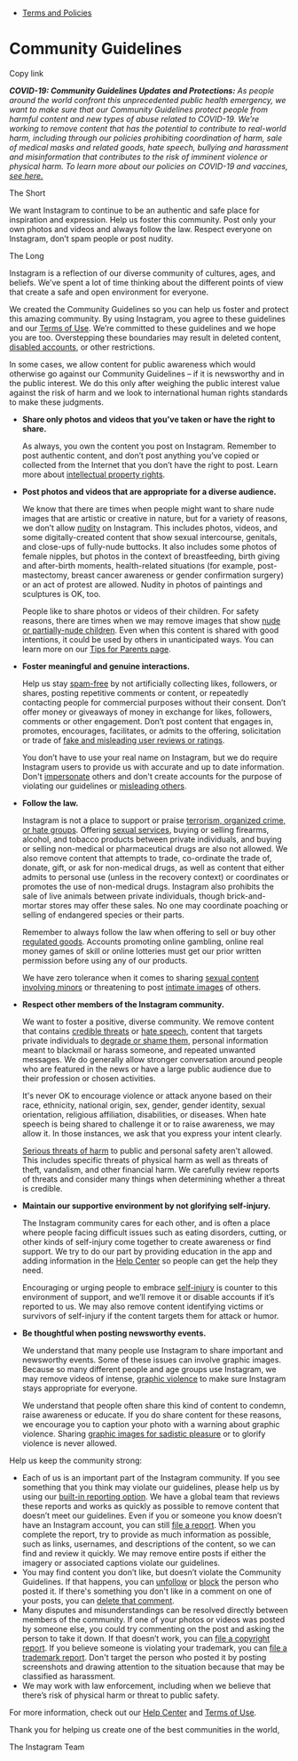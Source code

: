 *   [Terms and Policies](https://help.instagram.com/1417489251945243/?helpref=breadcrumb)

Community Guidelines
====================

Copy link

_**COVID-19: Community Guidelines Updates and Protections:** As people around the world confront this unprecedented public health emergency, we want to make sure that our Community Guidelines protect people from harmful content and new types of abuse related to COVID-19. We’re working to remove content that has the potential to contribute to real-world harm, including through our policies prohibiting coordination of harm, sale of medical masks and related goods, hate speech, bullying and harassment and misinformation that contributes to the risk of imminent violence or physical harm. To learn more about our policies on COVID-19 and vaccines, [see here.](https://help.instagram.com/697825587576762?helpref=faq_content)_

The Short

We want Instagram to continue to be an authentic and safe place for inspiration and expression. Help us foster this community. Post only your own photos and videos and always follow the law. Respect everyone on Instagram, don’t spam people or post nudity.

The Long

Instagram is a reflection of our diverse community of cultures, ages, and beliefs. We’ve spent a lot of time thinking about the different points of view that create a safe and open environment for everyone.

We created the Community Guidelines so you can help us foster and protect this amazing community. By using Instagram, you agree to these guidelines and our [Terms of Use](https://www.instagram.com/legal/terms). We’re committed to these guidelines and we hope you are too. Overstepping these boundaries may result in deleted content, [disabled accounts](https://help.instagram.com/366993040048856?helpref=faq_content), or other restrictions.

In some cases, we allow content for public awareness which would otherwise go against our Community Guidelines – if it is newsworthy and in the public interest. We do this only after weighing the public interest value against the risk of harm and we look to international human rights standards to make these judgments.

*   **Share only photos and videos that you’ve taken or have the right to share.**
    
    As always, you own the content you post on Instagram. Remember to post authentic content, and don’t post anything you’ve copied or collected from the Internet that you don’t have the right to post. Learn more about [intellectual property rights](https://help.instagram.com/126382350847838?helpref=faq_content).
    
*   **Post photos and videos that are appropriate for a diverse audience.**
    
    We know that there are times when people might want to share nude images that are artistic or creative in nature, but for a variety of reasons, we don’t allow [nudity](https://l.instagram.com/?u=https%3A%2F%2Fwww.facebook.com%2Fcommunitystandards%2Fadult_nudity_sexual_activity&e=AT3exj33FR8XGlvF9_tIKAc7FLdylvRLd4nrr6qXYUHZplijH4GIHvsEmf-a3MHffTl_lNyzT9f-NF1U0J10lbx9vn7kTJ9O-gZScaOza-CAjek7ChhW6yLu6-ysKs_qARu2S5cnwsTHLLR_Hm2rew) on Instagram. This includes photos, videos, and some digitally-created content that show sexual intercourse, genitals, and close-ups of fully-nude buttocks. It also includes some photos of female nipples, but photos in the context of breastfeeding, birth giving and after-birth moments, health-related situations (for example, post-mastectomy, breast cancer awareness or gender confirmation surgery) or an act of protest are allowed. Nudity in photos of paintings and sculptures is OK, too.
    
    People like to share photos or videos of their children. For safety reasons, there are times when we may remove images that show [nude or partially-nude children](https://l.instagram.com/?u=https%3A%2F%2Fwww.facebook.com%2Fcommunitystandards%2Fchild_nudity_sexual_exploitation&e=AT3exj33FR8XGlvF9_tIKAc7FLdylvRLd4nrr6qXYUHZplijH4GIHvsEmf-a3MHffTl_lNyzT9f-NF1U0J10lbx9vn7kTJ9O-gZScaOza-CAjek7ChhW6yLu6-ysKs_qARu2S5cnwsTHLLR_Hm2rew). Even when this content is shared with good intentions, it could be used by others in unanticipated ways. You can learn more on our [Tips for Parents page](https://help.instagram.com/154475974694511/?helpref=faq_content).
    
*   **Foster meaningful and genuine interactions.**
    
    Help us stay [spam-free](https://l.instagram.com/?u=https%3A%2F%2Fwww.facebook.com%2Fcommunitystandards%2Fspam&e=AT3exj33FR8XGlvF9_tIKAc7FLdylvRLd4nrr6qXYUHZplijH4GIHvsEmf-a3MHffTl_lNyzT9f-NF1U0J10lbx9vn7kTJ9O-gZScaOza-CAjek7ChhW6yLu6-ysKs_qARu2S5cnwsTHLLR_Hm2rew) by not artificially collecting likes, followers, or shares, posting repetitive comments or content, or repeatedly contacting people for commercial purposes without their consent. Don’t offer money or giveaways of money in exchange for likes, followers, comments or other engagement. Don’t post content that engages in, promotes, encourages, facilitates, or admits to the offering, solicitation or trade of [fake and misleading user reviews or ratings](https://l.instagram.com/?u=https%3A%2F%2Fwww.facebook.com%2Fcommunitystandards%2Ffraud_deception&e=AT3exj33FR8XGlvF9_tIKAc7FLdylvRLd4nrr6qXYUHZplijH4GIHvsEmf-a3MHffTl_lNyzT9f-NF1U0J10lbx9vn7kTJ9O-gZScaOza-CAjek7ChhW6yLu6-ysKs_qARu2S5cnwsTHLLR_Hm2rew).
    
    You don’t have to use your real name on Instagram, but we do require Instagram users to provide us with accurate and up to date information. Don't [impersonate](https://l.instagram.com/?u=https%3A%2F%2Fwww.facebook.com%2Fcommunitystandards%2Fmisrepresentation&e=AT3exj33FR8XGlvF9_tIKAc7FLdylvRLd4nrr6qXYUHZplijH4GIHvsEmf-a3MHffTl_lNyzT9f-NF1U0J10lbx9vn7kTJ9O-gZScaOza-CAjek7ChhW6yLu6-ysKs_qARu2S5cnwsTHLLR_Hm2rew) others and don't create accounts for the purpose of violating our guidelines or [misleading others](https://l.instagram.com/?u=https%3A%2F%2Ftransparency.fb.com%2Fpolicies%2Fcommunity-standards%2Finauthentic-behavior%2F&e=AT3exj33FR8XGlvF9_tIKAc7FLdylvRLd4nrr6qXYUHZplijH4GIHvsEmf-a3MHffTl_lNyzT9f-NF1U0J10lbx9vn7kTJ9O-gZScaOza-CAjek7ChhW6yLu6-ysKs_qARu2S5cnwsTHLLR_Hm2rew).
    
*   **Follow the law.**
    
    Instagram is not a place to support or praise [terrorism, organized crime, or hate groups](https://l.instagram.com/?u=https%3A%2F%2Fwww.facebook.com%2Fcommunitystandards%2Fdangerous_individuals_organizations&e=AT3exj33FR8XGlvF9_tIKAc7FLdylvRLd4nrr6qXYUHZplijH4GIHvsEmf-a3MHffTl_lNyzT9f-NF1U0J10lbx9vn7kTJ9O-gZScaOza-CAjek7ChhW6yLu6-ysKs_qARu2S5cnwsTHLLR_Hm2rew). Offering [sexual services](https://l.instagram.com/?u=https%3A%2F%2Fwww.facebook.com%2Fcommunitystandards%2Fsexual_solicitation&e=AT3exj33FR8XGlvF9_tIKAc7FLdylvRLd4nrr6qXYUHZplijH4GIHvsEmf-a3MHffTl_lNyzT9f-NF1U0J10lbx9vn7kTJ9O-gZScaOza-CAjek7ChhW6yLu6-ysKs_qARu2S5cnwsTHLLR_Hm2rew), buying or selling firearms, alcohol, and tobacco products between private individuals, and buying or selling non-medical or pharmaceutical drugs are also not allowed. We also remove content that attempts to trade, co-ordinate the trade of, donate, gift, or ask for non-medical drugs, as well as content that either admits to personal use (unless in the recovery context) or coordinates or promotes the use of non-medical drugs. Instagram also prohibits the sale of live animals between private individuals, though brick-and-mortar stores may offer these sales. No one may coordinate poaching or selling of endangered species or their parts.
    
    Remember to always follow the law when offering to sell or buy other [regulated goods](https://l.instagram.com/?u=https%3A%2F%2Fwww.facebook.com%2Fcommunitystandards%2Fregulated_goods&e=AT3exj33FR8XGlvF9_tIKAc7FLdylvRLd4nrr6qXYUHZplijH4GIHvsEmf-a3MHffTl_lNyzT9f-NF1U0J10lbx9vn7kTJ9O-gZScaOza-CAjek7ChhW6yLu6-ysKs_qARu2S5cnwsTHLLR_Hm2rew). Accounts promoting online gambling, online real money games of skill or online lotteries must get our prior written permission before using any of our products.
    
    We have zero tolerance when it comes to sharing [sexual content involving minors](https://l.instagram.com/?u=https%3A%2F%2Fwww.facebook.com%2Fcommunitystandards%2Fchild_nudity_sexual_exploitation&e=AT3exj33FR8XGlvF9_tIKAc7FLdylvRLd4nrr6qXYUHZplijH4GIHvsEmf-a3MHffTl_lNyzT9f-NF1U0J10lbx9vn7kTJ9O-gZScaOza-CAjek7ChhW6yLu6-ysKs_qARu2S5cnwsTHLLR_Hm2rew) or threatening to post [intimate images](https://l.instagram.com/?u=https%3A%2F%2Fwww.facebook.com%2Fcommunitystandards%2Fsexual_exploitation_adults&e=AT3exj33FR8XGlvF9_tIKAc7FLdylvRLd4nrr6qXYUHZplijH4GIHvsEmf-a3MHffTl_lNyzT9f-NF1U0J10lbx9vn7kTJ9O-gZScaOza-CAjek7ChhW6yLu6-ysKs_qARu2S5cnwsTHLLR_Hm2rew) of others.
    
*   **Respect other members of the Instagram community.**
    
    We want to foster a positive, diverse community. We remove content that contains [credible threats](https://l.instagram.com/?u=https%3A%2F%2Fwww.facebook.com%2Fcommunitystandards%2Fcredible_violence&e=AT3exj33FR8XGlvF9_tIKAc7FLdylvRLd4nrr6qXYUHZplijH4GIHvsEmf-a3MHffTl_lNyzT9f-NF1U0J10lbx9vn7kTJ9O-gZScaOza-CAjek7ChhW6yLu6-ysKs_qARu2S5cnwsTHLLR_Hm2rew) or [hate speech](https://l.instagram.com/?u=https%3A%2F%2Fwww.facebook.com%2Fcommunitystandards%2Fhate_speech&e=AT3exj33FR8XGlvF9_tIKAc7FLdylvRLd4nrr6qXYUHZplijH4GIHvsEmf-a3MHffTl_lNyzT9f-NF1U0J10lbx9vn7kTJ9O-gZScaOza-CAjek7ChhW6yLu6-ysKs_qARu2S5cnwsTHLLR_Hm2rew), content that targets private individuals to [degrade or shame them](https://l.instagram.com/?u=https%3A%2F%2Fwww.facebook.com%2Fcommunitystandards%2Fbullying&e=AT3exj33FR8XGlvF9_tIKAc7FLdylvRLd4nrr6qXYUHZplijH4GIHvsEmf-a3MHffTl_lNyzT9f-NF1U0J10lbx9vn7kTJ9O-gZScaOza-CAjek7ChhW6yLu6-ysKs_qARu2S5cnwsTHLLR_Hm2rew), personal information meant to blackmail or harass someone, and repeated unwanted messages. We do generally allow stronger conversation around people who are featured in the news or have a large public audience due to their profession or chosen activities.
    
    It's never OK to encourage violence or attack anyone based on their race, ethnicity, national origin, sex, gender, gender identity, sexual orientation, religious affiliation, disabilities, or diseases. When hate speech is being shared to challenge it or to raise awareness, we may allow it. In those instances, we ask that you express your intent clearly.
    
    [Serious threats of harm](https://l.instagram.com/?u=https%3A%2F%2Fwww.facebook.com%2Fcommunitystandards%2Fcredible_violence&e=AT3exj33FR8XGlvF9_tIKAc7FLdylvRLd4nrr6qXYUHZplijH4GIHvsEmf-a3MHffTl_lNyzT9f-NF1U0J10lbx9vn7kTJ9O-gZScaOza-CAjek7ChhW6yLu6-ysKs_qARu2S5cnwsTHLLR_Hm2rew) to public and personal safety aren't allowed. This includes specific threats of physical harm as well as threats of theft, vandalism, and other financial harm. We carefully review reports of threats and consider many things when determining whether a threat is credible.
    
*   **Maintain our supportive environment by not glorifying self-injury.**
    
    The Instagram community cares for each other, and is often a place where people facing difficult issues such as eating disorders, cutting, or other kinds of self-injury come together to create awareness or find support. We try to do our part by providing education in the app and adding information in the [Help Center](https://help.instagram.com/) so people can get the help they need.
    
    Encouraging or urging people to embrace [self-injury](https://l.instagram.com/?u=https%3A%2F%2Fwww.facebook.com%2Fcommunitystandards%2Fsuicide_self_injury_violence&e=AT3exj33FR8XGlvF9_tIKAc7FLdylvRLd4nrr6qXYUHZplijH4GIHvsEmf-a3MHffTl_lNyzT9f-NF1U0J10lbx9vn7kTJ9O-gZScaOza-CAjek7ChhW6yLu6-ysKs_qARu2S5cnwsTHLLR_Hm2rew) is counter to this environment of support, and we’ll remove it or disable accounts if it’s reported to us. We may also remove content identifying victims or survivors of self-injury if the content targets them for attack or humor.
    
*   **Be thoughtful when posting newsworthy events.**
    
    We understand that many people use Instagram to share important and newsworthy events. Some of these issues can involve graphic images. Because so many different people and age groups use Instagram, we may remove videos of intense, [graphic violence](https://l.instagram.com/?u=https%3A%2F%2Fwww.facebook.com%2Fcommunitystandards%2Fgraphic_violence&e=AT3exj33FR8XGlvF9_tIKAc7FLdylvRLd4nrr6qXYUHZplijH4GIHvsEmf-a3MHffTl_lNyzT9f-NF1U0J10lbx9vn7kTJ9O-gZScaOza-CAjek7ChhW6yLu6-ysKs_qARu2S5cnwsTHLLR_Hm2rew) to make sure Instagram stays appropriate for everyone.
    
    We understand that people often share this kind of content to condemn, raise awareness or educate. If you do share content for these reasons, we encourage you to caption your photo with a warning about graphic violence. Sharing [graphic images for sadistic pleasure](https://l.instagram.com/?u=https%3A%2F%2Fwww.facebook.com%2Fcommunitystandards%2Fcruel_insensitive&e=AT3exj33FR8XGlvF9_tIKAc7FLdylvRLd4nrr6qXYUHZplijH4GIHvsEmf-a3MHffTl_lNyzT9f-NF1U0J10lbx9vn7kTJ9O-gZScaOza-CAjek7ChhW6yLu6-ysKs_qARu2S5cnwsTHLLR_Hm2rew) or to glorify violence is never allowed.
    

Help us keep the community strong:

*   Each of us is an important part of the Instagram community. If you see something that you think may violate our guidelines, please help us by using our [built-in reporting option](https://help.instagram.com/165828726894770?helpref=faq_content). We have a global team that reviews these reports and works as quickly as possible to remove content that doesn’t meet our guidelines. Even if you or someone you know doesn’t have an Instagram account, you can still [file a report](https://help.instagram.com/contact/383679321740945). When you complete the report, try to provide as much information as possible, such as links, usernames, and descriptions of the content, so we can find and review it quickly. We may remove entire posts if either the imagery or associated captions violate our guidelines.
*   You may find content you don’t like, but doesn’t violate the Community Guidelines. If that happens, you can [unfollow](https://help.instagram.com/286340048138725?helpref=faq_content) or [block](https://help.instagram.com/426700567389543/?helpref=faq_content) the person who posted it. If there's something you don't like in a comment on one of your posts, you can [delete that comment](https://help.instagram.com/289098941190483?helpref=faq_content).
*   Many disputes and misunderstandings can be resolved directly between members of the community. If one of your photos or videos was posted by someone else, you could try commenting on the post and asking the person to take it down. If that doesn’t work, you can [file a copyright report](https://help.instagram.com/126382350847838?helpref=faq_content). If you believe someone is violating your trademark, you can [file a trademark report](https://help.instagram.com/222826637847963?helpref=faq_content). Don't target the person who posted it by posting screenshots and drawing attention to the situation because that may be classified as harassment.
*   We may work with law enforcement, including when we believe that there’s risk of physical harm or threat to public safety.

For more information, check out our [Help Center](https://help.instagram.com/) and [Terms of Use](https://l.instagram.com/?u=http%3A%2F%2Finstagram.com%2Flegal%2Fterms%2F%23&e=AT3exj33FR8XGlvF9_tIKAc7FLdylvRLd4nrr6qXYUHZplijH4GIHvsEmf-a3MHffTl_lNyzT9f-NF1U0J10lbx9vn7kTJ9O-gZScaOza-CAjek7ChhW6yLu6-ysKs_qARu2S5cnwsTHLLR_Hm2rew).

Thank you for helping us create one of the best communities in the world,

The Instagram Team
